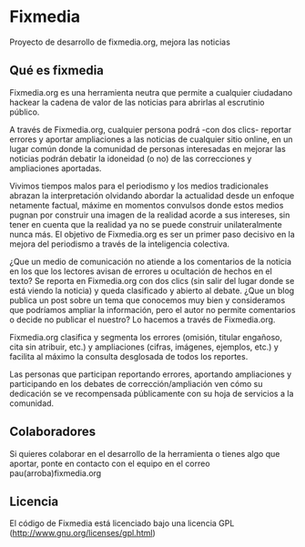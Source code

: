 Fixmedia
========

Proyecto de desarrollo de fixmedia.org, mejora las noticias

Qué es fixmedia
---------------

Fixmedia.org es una herramienta neutra que permite a cualquier ciudadano hackear la cadena de valor de las noticias para abrirlas al escrutinio público.

A través de Fixmedia.org, cualquier persona podrá -con dos clics- reportar errores y aportar ampliaciones a las noticias de cualquier sitio online, en un lugar común donde la comunidad de personas interesadas en mejorar las noticias podrán debatir la idoneidad (o no) de las correcciones y ampliaciones aportadas.

Vivimos tiempos malos para el periodismo y los medios tradicionales abrazan la interpretación olvidando abordar la actualidad desde un enfoque netamente factual, máxime en momentos convulsos donde estos medios pugnan por construir una imagen de la realidad acorde a sus intereses, sin tener en cuenta que la realidad ya no se puede construir unilateralmente nunca más. El objetivo de Fixmedia.org es ser un primer paso decisivo en la mejora del periodismo a través de la inteligencia colectiva. 

¿Que un medio de comunicación no atiende a los comentarios de la noticia en los que los lectores avisan de errores u ocultación de hechos en el texto? Se reporta en Fixmedia.org con dos clics (sin salir del lugar donde se está viendo la noticia) y queda clasificado y abierto al debate. ¿Que un blog publica un post sobre un tema que conocemos muy bien y consideramos que podríamos ampliar la información, pero el autor no permite comentarios o decide no publicar el nuestro? Lo hacemos a través de Fixmedia.org. 

Fixmedia.org clasifica y segmenta los errores (omisión, titular engañoso, cita sin atribuir, etc.) y ampliaciones (cifras, imágenes, ejemplos, etc.) y facilita al máximo la consulta desglosada de todos los reportes. 

Las personas que participan reportando errores, aportando ampliaciones y participando en los debates de corrección/ampliación ven cómo su dedicación se ve recompensada públicamente con su hoja de servicios a la comunidad.


Colaboradores
-------------

Si quieres colaborar en el desarrollo de la herramienta o tienes algo que aportar, ponte en contacto con el equipo en el correo pau(arroba)fixmedia.org

Licencia
--------

El código de Fixmedia está licenciado bajo una licencia GPL (http://www.gnu.org/licenses/gpl.html)
